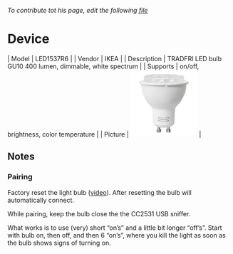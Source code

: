 
*To contribute tot his page, edit the following
[file](https://github.com/Koenkk/zigbee2mqtt.io/blob/master/docgen/device_page_notes.js)*

# Device

| Model | LED1537R6  |
| Vendor  | IKEA  |
| Description | TRADFRI LED bulb GU10 400 lumen, dimmable, white spectrum |
| Supports | on/off, brightness, color temperature |
| Picture | ![../images/devices/LED1537R6.jpg](../images/devices/LED1537R6.jpg) |

## Notes


### Pairing
Factory reset the light bulb ([video](https://www.youtube.com/watch?v=npxOrPxVfe0)).
After resetting the bulb will automatically connect.

While pairing, keep the bulb close the the CC2531 USB sniffer.

What works is to use (very) short “on’s” and a little bit longer “off’s”.
Start with bulb on, then off, and then 6 “on’s”, where you kill the light as soon as the bulb shows signs of turning on.

